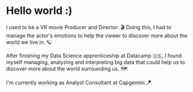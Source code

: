 # Hello world :)

I used to be a VR movie Producer and Director. 🎬 Doing this, I had to manage the actor's emotions to help the viewer to discover more about the world we live in. 🪐

After finishing my Data Science apprenticeship at Datacamp 🇺🇸, I found myself managing, analyzing and interpreting big data that could help us to discover more about the world surrounding us. 🗺

I'm currently working as Analyst Consultant at Capgemini.🪁

